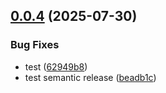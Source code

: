 ## [0.0.4](https://github.com/Finalet/Elegant-Chainable-Firebase/compare/v0.0.3...v0.0.4) (2025-07-30)


### Bug Fixes

* test ([62949b8](https://github.com/Finalet/Elegant-Chainable-Firebase/commit/62949b8fb8eed545db200493915228ee26d03e64))
* test semantic release ([beadb1c](https://github.com/Finalet/Elegant-Chainable-Firebase/commit/beadb1c6b48e93febb4e7ba3ab0c50e770d925b5))
